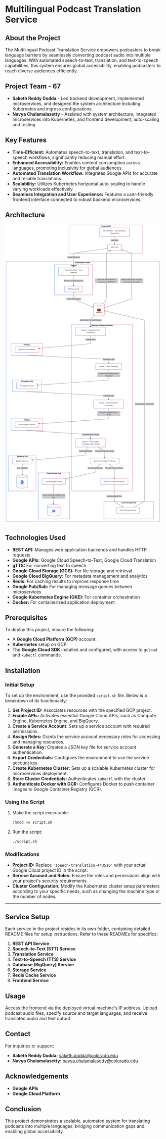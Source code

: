 # **Multilingual Podcast Translation Service**

## **About the Project**
The Multilingual Podcast Translation Service empowers podcasters to break language barriers by seamlessly converting podcast audio into multiple languages. With automated speech-to-text, translation, and text-to-speech capabilities, this system ensures global accessibility, enabling podcasters to reach diverse audiences efficiently.


## **Project Team - 67** 
- **Saketh Reddy Dodda** - Led backend development, implemented microservices, and designed the system architecture including Kubernetes and ingress configurations.  
- **Navya Chalamalasetty** - Assisted with system architecture, integrated microservices into Kubernetes, and frontend development, auto-scaling and testing.


## **Key Features**
- **Time-Efficient:** Automates speech-to-text, translation, and text-to-speech workflows, significantly reducing manual effort.  
- **Enhanced Accessibility:** Enables content consumption across languages, promoting inclusivity for global audiences.  
- **Automated Translation Workflow:** Integrates Google APIs for accurate and reliable translations.  
- **Scalability:** Utilizes Kubernetes horizontal auto-scaling to handle varying workloads effectively.  
- **Seamless Integration and User Experience:** Features a user-friendly frontend interface connected to robust backend microservices.

## **Architecture**

<img src="Architecture.png" alt="Project Logo" width="700">



## **Technologies Used**
- **REST API:**  Manages web application backends and handles HTTP requests.
- **Google APIs:** Google Cloud Speech-to-Text, Google Cloud Translation  
- **gTTS:** For converting text to speech  
- **Google Cloud Storage (GCS):** For file storage and retrieval  
- **Google Cloud BigQuery:** For metadata management and analytics  
- **Redis:** For caching results to improve response time  
- **Google Pub/Sub:** For managing message queues between microservices  
- **Google Kubernetes Engine (GKE):** For container orchestration  
- **Docker:** For containerized application deployment  


## **Prerequisites**
To deploy this project, ensure the following:  
- A **Google Cloud Platform (GCP)** account.  
- **Kubernetes** setup on GCP.   
- The **Google Cloud SDK** installed and configured, with access to `gcloud` and `kubectl` commands.


## **Installation**

### **Initial Setup**
To set up the environment, use the provided `script.sh` file. Below is a breakdown of its functionality:

1. **Set Project ID:** Associates resources with the specified GCP project.  
2. **Enable APIs:** Activates essential Google Cloud APIs, such as Compute Engine, Kubernetes Engine, and BigQuery.  
3. **Create a Service Account:** Sets up a service account with required permissions.  
4. **Assign Roles:** Grants the service account necessary roles for accessing and managing resources.  
5. **Generate a Key:** Creates a JSON key file for service account authentication.  
6. **Export Credentials:** Configures the environment to use the service account key.  
7. **Create Kubernetes Cluster:** Sets up a scalable Kubernetes cluster for microservices deployment.  
8. **Store Cluster Credentials:** Authenticates `kubectl` with the cluster.  
9. **Authenticate Docker with GCR:** Configures Docker to push container images to Google Container Registry (GCR).

### **Using the Script**
1. Make the script executable:  
   ```bash
   chmod +x script.sh
   ```
2. Run the script:  
   ```bash
   ./script.sh
   ```

### **Modifications**
- **Project ID:** Replace `'speech-translation-443516'` with your actual Google Cloud project ID in the script.  
- **Service Account and Roles:** Ensure the roles and permissions align with your project's security requirements.  
- **Cluster Configuration:** Modify the Kubernetes cluster setup parameters according to your specific needs, such as changing the machine type or the number of nodes.

---

## **Service Setup**
Each service in the project resides in its own folder, containing detailed README files for setup instructions. Refer to these READMEs for specifics:  
1. **REST API Service**  
2. **Speech-to-Text (STT) Service**  
3. **Translation Service**  
4. **Text-to-Speech (TTS) Service**  
5. **Database (BigQuery) Service**  
6. **Storage Service**  
7. **Redis Cache Service**  
8. **Frontend Service**  


## **Usage**
Access the frontend via the deployed virtual machine's IP address. Upload podcast audio files, specify source and target languages, and receive translated audio and text output.


## **Contact**
For inquiries or support:  
- **Saketh Reddy Dodda:** saketh.dodda@colorado.edu  
- **Navya Chalamalasetty:** navya.chalamalasetty@colorado.edu  


## **Acknowledgements**
- **Google APIs** 
- **Google Cloud Platform**

## **Conclusion**
This project demonstrates a scalable, automated system for translating podcasts into multiple languages, bridging communication gaps and enabling global accessibility.


